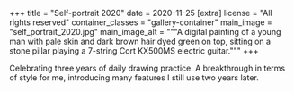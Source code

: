 +++
title = "Self-portrait 2020"
date = 2020-11-25
[extra]
license = "All rights reserved"
container_classes = "gallery-container"
main_image = "self_portrait_2020.jpg"
main_image_alt = """A digital painting of a young man with pale skin and dark
brown hair dyed green on top, sitting on a stone pillar playing a 7-string Cort
KX500MS electric guitar."""
+++

Celebrating three years of daily drawing practice. A breakthrough in terms of
style for me, introducing many features I still use two years later.

<!-- more -->
